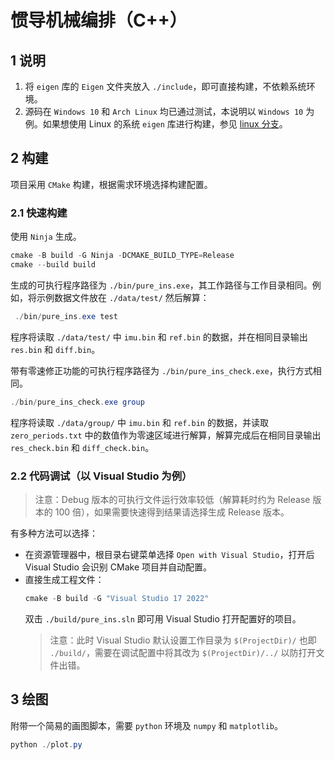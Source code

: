 # 惯导机械编排（C++）
## 1 说明
1. 将 `eigen` 库的 `Eigen` 文件夹放入 `./include`，即可直接构建，不依赖系统环境。
2. 源码在 `Windows 10` 和 `Arch Linux` 均已通过测试，本说明以 `Windows 10` 为例。如果想使用 Linux 的系统 `eigen` 库进行构建，参见 [linux 分支](https://github.com/ChuJiani/ins/tree/linux)。
## 2 构建
项目采用 `CMake` 构建，根据需求环境选择构建配置。
### 2.1 快速构建
使用 `Ninja` 生成。
```PowerShell
cmake -B build -G Ninja -DCMAKE_BUILD_TYPE=Release
cmake --build build
```
生成的可执行程序路径为 `./bin/pure_ins.exe`，其工作路径与工作目录相同。例如，将示例数据文件放在 `./data/test/` 然后解算：
```PowerShell
 ./bin/pure_ins.exe test
 ```
 程序将读取 `./data/test/` 中 `imu.bin` 和 `ref.bin` 的数据，并在相同目录输出 `res.bin` 和 `diff.bin`。

 带有零速修正功能的可执行程序路径为 `./bin/pure_ins_check.exe`，执行方式相同。
 ```PowerShell
 ./bin/pure_ins_check.exe group
 ```
 程序将读取 `./data/group/` 中 `imu.bin` 和 `ref.bin` 的数据，并读取 `zero_periods.txt` 中的数值作为零速区域进行解算，解算完成后在相同目录输出 `res_check.bin` 和 `diff_check.bin`。
 ### 2.2 代码调试（以 Visual Studio 为例）
 > 注意：Debug 版本的可执行文件运行效率较低（解算耗时约为 Release 版本的 100 倍），如果需要快速得到结果请选择生成 Release 版本。

 有多种方法可以选择：
 - 在资源管理器中，根目录右键菜单选择 `Open with Visual Studio`，打开后 Visual Studio 会识别 CMake 项目并自动配置。
 - 直接生成工程文件：
    ```PowerShell
    cmake -B build -G "Visual Studio 17 2022"
    ```
    双击 `./build/pure_ins.sln` 即可用 Visual Studio 打开配置好的项目。
    > 注意：此时 Visual Studio 默认设置工作目录为 `$(ProjectDir)/` 也即 `./build/`，需要在调试配置中将其改为 `$(ProjectDir)/../` 以防打开文件出错。
 ## 3 绘图
 附带一个简易的画图脚本，需要 `python` 环境及 `numpy` 和 `matplotlib`。
 ```PowerShell
 python ./plot.py
 ```